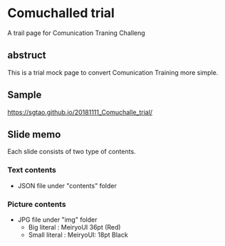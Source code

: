 # Comuchalled trial

A trail page for Comunication Traning Challeng

## abstruct
This is a trial mock page to convert Comunication Training more simple.

## Sample
https://sgtao.github.io/20181111_Comuchalle_trial/


## Slide memo
Each slide consists of two type of contents.
### Text contents
- JSON file under "contents" folder
### Picture contents
- JPG file under "img" folder
  - Big literal   : MeiryoUI 36pt (Red)
  - Small literal : MeiryoUI: 18pt Black
